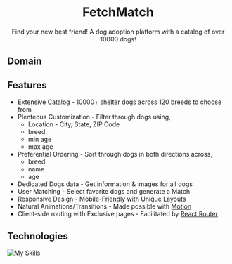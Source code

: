 <h1 align='center'>FetchMatch</h1>

<div align='center'>Find your new best friend! A dog adoption platform with a catalog of over 10000 dogs!</div>

## Domain

## Features

- Extensive Catalog - 10000+ shelter dogs across 120 breeds to choose from
- Plenteous Customization - Filter through dogs using,
  - Location - City, State, ZIP Code
  - breed
  - min age
  - max age
- Preferential Ordering - Sort through dogs in both directions across,
  - breed
  - name
  - age
- Dedicated Dogs data - Get information & images for all dogs
- User Matching - Select favorite dogs and generate a Match
- Responsive Design - Mobile-Friendly with Unique Layouts
- Natural Animations/Transitions - Made possible with [Motion](https://motion.dev/)
- Client-side routing with Exclusive pages - Facilitated by [React Router](https://reactrouter.com/)

## Technologies

[![My Skills](https://skillicons.dev/icons?i=ts,react,tailwindcss,vite,vercel)](https://skillicons.dev)

